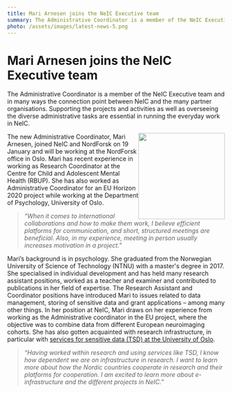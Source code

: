```yaml
---
title: Mari Arnesen joins the NeIC Executive team
summary: The Administrative Coordinator is a member of the NeIC Executive team and in many ways the connection point between NeIC and the many partner organisations. Our new Administrative Coordinator has a background in psychology and experience in coordinating research and even an EU project.
photo: /assets/images/latest-news-5.png
---
```


Mari Arnesen joins the NeIC Executive team
===========================

The Administrative Coordinator is a member of the NeIC Executive team and in many ways the connection point between NeIC and the many partner organisations. Supporting the projects and activities as well as overseeing the diverse administrative tasks are essential in running the everyday work in NeIC.

<img class="normal" src="{% include baseurl %}/assets/images/news/mari-arnesen.png" height="200" style="float: right" margin="0px 5px">

The new Administrative Coordinator, Mari Arnesen, joined NeIC and NordForsk on 19 January and will be working at the NordForsk office in Oslo. Mari has recent experience in working as Research Coordinator at the Centre for Child and Adolescent Mental Health (RBUP). She has also worked as Administrative Coordinator for an EU Horizon 2020 project while working at the Department of Psychology, University of Oslo.

>*“When it comes to international collaborations and how to make them work, I believe efficient platforms for communication, and short, structured meetings are beneficial. Also, in my experience, meeting in person usually increases motivation in a project.”*

Mari’s background is in psychology. She graduated from the Norwegian University of Science of Technology (NTNU) with a master's degree in 2017. She specialised in individual development and has held many research assistant positions, worked as a teacher and examiner and contributed to publications in her field of expertise. The Research Assistant and Coordinator positions have introduced Mari to issues related to data management, storing of sensitive data and grant applications – among many other things. In her position at NeIC, Mari draws on her experience from working as the Administrative coordinator in the EU project, where the objective was to combine data from different European neuroimaging cohorts. She has also gotten acquainted with research infrastructure, in particular with [services for sensitive data (TSD) at the University of Oslo](https://www.uio.no/english/services/it/research/sensitive-data/). 

>*“Having worked within research and using services like TSD, I know how dependent we are on infrastructure in research. I want to learn more about how the Nordic countries cooperate in research and their platforms for cooperation. I am excited to learn more about e-infrastructure and the different projects in NeIC.”*